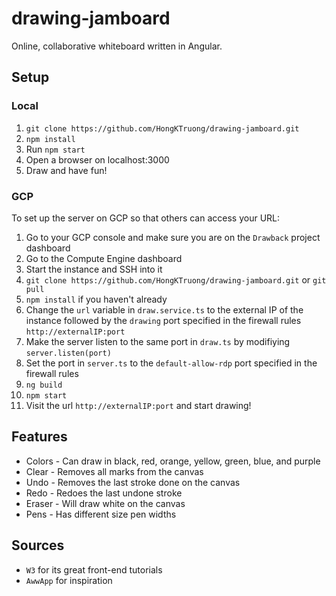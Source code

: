# drawing-jamboard
Online, collaborative whiteboard written in Angular.

## Setup
### Local
1. `git clone https://github.com/HongKTruong/drawing-jamboard.git`
2. `npm install`
3. Run `npm start`
4. Open a browser on localhost:3000
5. Draw and have fun!
### GCP
To set up the server on GCP so that others can access your URL:
1. Go to your GCP console and make sure you are on the `Drawback` project dashboard
2. Go to the Compute Engine dashboard
3. Start the instance and SSH into it
4. `git clone https://github.com/HongKTruong/drawing-jamboard.git` or `git pull`
5. `npm install` if you haven't already
6. Change the `url` variable in `draw.service.ts` to the external IP of the instance followed by the `drawing` port specified in the firewall rules `http://externalIP:port`
7. Make the server listen to the same port in `draw.ts` by modifiying `server.listen(port)`
8. Set the port in `server.ts` to the `default-allow-rdp` port specified in the firewall rules
9. `ng build`
10. `npm start`
11. Visit the url `http://externalIP:port` and start drawing!

## Features
- Colors - Can draw in black, red, orange, yellow, green, blue, and purple
- Clear - Removes all marks from the canvas
- Undo - Removes the last stroke done on the canvas
- Redo - Redoes the last undone stroke
- Eraser - Will draw white on the canvas
- Pens - Has different size pen widths

## Sources
- `W3` for its great front-end tutorials
- `AwwApp` for inspiration
